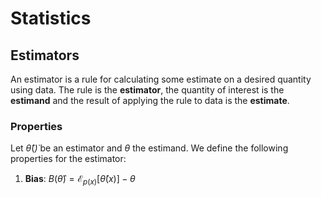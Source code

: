 # Statistics

## Estimators

An estimator is a rule for calculating some estimate on a desired quantity
using data. The rule is the __estimator__, the quantity of interest is the
__estimand__ and the result of applying the rule to data is the __estimate__.

### Properties

Let $\hat{\theta}(\dot)$ be an estimator and $\theta$ the estimand. We
define the following properties for the estimator:

1. __Bias__: $B(\hat{\theta}) = \mathcal{E}_{p(x)}[\hat{\theta}(x)] - \theta$

